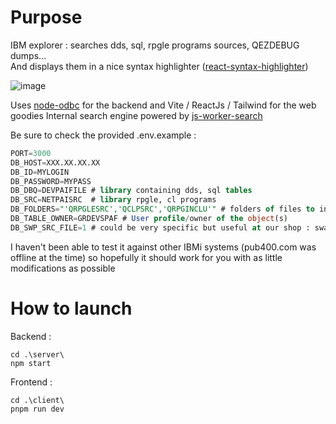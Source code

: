# Purpose
IBM explorer : searches dds, sql, rpgle programs sources, QEZDEBUG dumps...  
And displays them in a nice syntax highlighter ([react-syntax-highlighter](https://github.com/react-syntax-highlighter "react-syntax-highlighter"))

![image](https://github.com/user-attachments/assets/ef1059c9-8cca-434c-9c11-2732549e656e)


Uses [node-odbc](https://github.com/IBM/node-odbc "node-odbc") for the backend and Vite / ReactJs / Tailwind for the web goodies
Internal search engine powered by [js-worker-search](https://github.com/bvaughn/js-worker-search "js-worker-search")

Be sure to check the provided .env.example :

```sql
PORT=3000
DB_HOST=XXX.XX.XX.XX
DB_ID=MYLOGIN
DB_PASSWORD=MYPASS
DB_DBQ=DEVPAIFILE # library containing dds, sql tables
DB_SRC=NETPAISRC  # library rpgle, cl programs
DB_FOLDERS="'QRPGLESRC','QCLPSRC','QRPGINCLU'" # folders of files to inspect (the more listed the less peformance of course)
DB_TABLE_OWNER=GRDEVSPAF # User profile/owner of the object(s)
DB_SWP_SRC_FILE=1 # could be very specific but useful at our shop : swap the given suffix ie. 'src' into 'file' (ie. devpaisrc -> devpaifile)
```

I haven't been able to test it against other IBMi systems (pub400.com was offline at the time) so hopefully it should work for you with as little modifications as possible

# How to launch

Backend :

```shell
cd .\server\
npm start
```

Frontend :

```shell
cd .\client\
pnpm run dev
```
